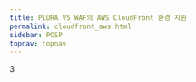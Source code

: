 ```yaml
---
title: PLURA V5 WAF의 AWS CloudFront 환경 지원
permalink: cloudfront_aws.html
sidebar: PCSP
topnav: topnav
---
```


3